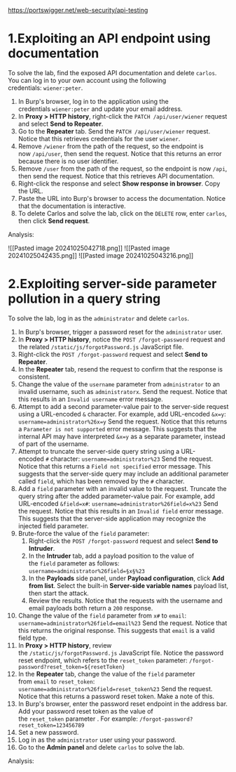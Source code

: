https://portswigger.net/web-security/api-testing

# **1.Exploiting an API endpoint using documentation**
To solve the lab, find the exposed API documentation and delete `carlos`. You can log in to your own account using the following credentials: `wiener:peter`.

1. In Burp's browser, log in to the application using the credentials `wiener:peter` and update your email address.
2. In **Proxy > HTTP history**, right-click the `PATCH /api/user/wiener` request and select **Send to Repeater**.
3. Go to the **Repeater** tab. Send the `PATCH /api/user/wiener` request. Notice that this retrieves credentials for the user `wiener`.
4. Remove `/wiener` from the path of the request, so the endpoint is now `/api/user`, then send the request. Notice that this returns an error because there is no user identifier.
5. Remove `/user` from the path of the request, so the endpoint is now `/api`, then send the request. Notice that this retrieves API documentation.
6. Right-click the response and select **Show response in browser**. Copy the URL.
7. Paste the URL into Burp's browser to access the documentation. Notice that the documentation is interactive.
8. To delete Carlos and solve the lab, click on the `DELETE` row, enter `carlos`, then click **Send request**.

Analysis:

![[Pasted image 20241025042718.png]]
![[Pasted image 20241025042435.png]]
![[Pasted image 20241025043216.png]]

# 2.Exploiting server-side parameter pollution in a query string

To solve the lab, log in as the `administrator` and delete `carlos`.

1. In Burp's browser, trigger a password reset for the `administrator` user.
2. In **Proxy > HTTP history**, notice the `POST /forgot-password` request and the related `/static/js/forgotPassword.js` JavaScript file.
3. Right-click the `POST /forgot-password` request and select **Send to Repeater**.
4. In the **Repeater** tab, resend the request to confirm that the response is consistent.
5. Change the value of the `username` parameter from `administrator` to an invalid username, such as `administratorx`. Send the request. Notice that this results in an `Invalid username` error message.
6. Attempt to add a second parameter-value pair to the server-side request using a URL-encoded `&` character. For example, add URL-encoded `&x=y`:
    `username=administrator%26x=y`
    Send the request. Notice that this returns a `Parameter is not supported` error message. This suggests that the internal API may have interpreted `&x=y` as a separate parameter, instead of part of the username.
7. Attempt to truncate the server-side query string using a URL-encoded `#` character:
    `username=administrator%23`
    Send the request. Notice that this returns a `Field not specified` error message. This suggests that the server-side query may include an additional parameter called `field`, which has been removed by the `#` character.
8. Add a `field` parameter with an invalid value to the request. Truncate the query string after the added parameter-value pair. For example, add URL-encoded `&field=x#`:
    `username=administrator%26field=x%23`
    Send the request. Notice that this results in an `Invalid field` error message. This suggests that the server-side application may recognize the injected field parameter.
9. Brute-force the value of the `field` parameter:
    1. Right-click the `POST /forgot-password` request and select **Send to Intruder**.
    2. In the **Intruder** tab, add a payload position to the value of the `field` parameter as follows:
        `username=administrator%26field=§x§%23`
    3. In the **Payloads** side panel, under **Payload configuration**, click **Add from list**. Select the built-in **Server-side variable names** payload list, then start the attack.
    4. Review the results. Notice that the requests with the username and email payloads both return a `200` response.
10. Change the value of the `field` parameter from `x#` to `email`:
    `username=administrator%26field=email%23`
    Send the request. Notice that this returns the original response. This suggests that `email` is a valid field type.
11. In **Proxy > HTTP history**, review the `/static/js/forgotPassword.js` JavaScript file. Notice the password reset endpoint, which refers to the `reset_token` parameter:
    `/forgot-password?reset_token=${resetToken}`
12. In the **Repeater** tab, change the value of the `field` parameter from `email` to `reset_token`:
    `username=administrator%26field=reset_token%23`
    Send the request. Notice that this returns a password reset token. Make a note of this.
13. In Burp's browser, enter the password reset endpoint in the address bar. Add your password reset token as the value of the `reset_token` parameter . For example:
    `/forgot-password?reset_token=123456789`
14. Set a new password.
15. Log in as the `administrator` user using your password.
16. Go to the **Admin panel** and delete `carlos` to solve the lab.

Analysis:
